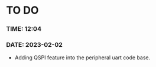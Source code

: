 # TO DO
### TIME: 12:04
### DATE: 2023-02-02

+ Adding QSPI feature into the peripheral uart code base.

